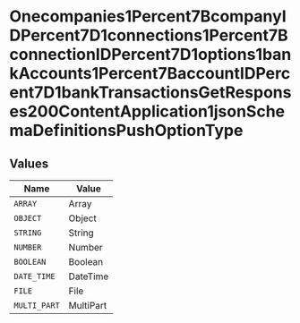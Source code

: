 # Onecompanies1Percent7BcompanyIDPercent7D1connections1Percent7BconnectionIDPercent7D1options1bankAccounts1Percent7BaccountIDPercent7D1bankTransactionsGetResponses200ContentApplication1jsonSchemaDefinitionsPushOptionType


## Values

| Name         | Value        |
| ------------ | ------------ |
| `ARRAY`      | Array        |
| `OBJECT`     | Object       |
| `STRING`     | String       |
| `NUMBER`     | Number       |
| `BOOLEAN`    | Boolean      |
| `DATE_TIME`  | DateTime     |
| `FILE`       | File         |
| `MULTI_PART` | MultiPart    |